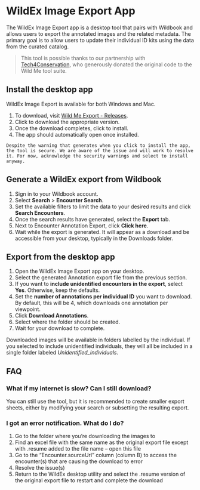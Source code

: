 # WildEx Image Export App

The WildEx Image Export app is a desktop tool that pairs with Wildbook and allows users to export the annotated images and the related metadata. The primary goal is to allow users to update their individual ID kits using the data from the curated catalog.

> This tool is possible thanks to our partnership with [Tech4Conservation](https://www.t4c.org/), who generously donated the original code to the Wild Me tool suite.

## Install the desktop app

WildEx Image Export is available for both Windows and Mac.

1. To download, visit [Wild Me Export - Releases](https://github.com/WildMeOrg/WildbookExport/releases).
2. Click to download the appropriate version.
3. Once the download completes, click to install.
4. The app should automatically open once installed.

```{note}
Despite the warning that generates when you click to install the app, the tool is secure. We are aware of the issue and will work to resolve it. For now, acknowledge the security warnings and select to install anyway.
```

## Generate a WildEx export from Wildbook

1. Sign in to your Wildbook account.
2. Select **Search** > **Encounter Search**.
3. Set the available filters to limit the data to your desired results and click **Search Encounters**.
4. Once the search results have generated, select the **Export** tab.
5. Next to Encounter Annotation Export, click **Click here**.
6. Wait while the export is generated. It will appear as a download and be accessible from your desktop, typically in the Downloads folder.

## Export from the desktop app

1. Open the WildEx Image Export app on your desktop.
2. Select the generated Annotation export file from the previous section.
3. If you want to **include unidentified encounters in the export**, select **Yes**. Otherwise, keep the defaults.
4. Set the **number of annotations per individual ID** you want to download. By default, this will be 4, which downloads one annotation per viewpoint.
5. Click **Download Annotations**.
6. Select where the folder should be created.
7. Wait for your download to complete.

Downloaded images will be available in folders labelled by the individual. If you selected to include unidentified individuals, they will all be included in a single folder labeled *Unidentified_individuals*.

## FAQ

### What if my internet is slow? Can I still download?

You can still use the tool, but it is recommended to create smaller export sheets, either by modifying your search or subsetting the resulting export.

### I got an error notification. What do I do?

1. Go to the folder where you’re downloading the images to
2. Find an excel file with the same name as the original export file except with .resume added to the file name – open this file
3. Go to the “Encounter.sourceUrl” column (column B) to access the encounter(s) that are causing the download to error
4. Resolve the issue(s)
5. Return to the WildEx desktop utility and select the .resume version of the original export file to restart and complete the download
